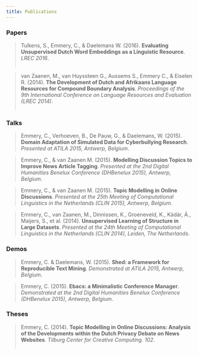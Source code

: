 ```yaml
---
title: Publications
---
```


### Papers

> Tulkens, S., Emmery, C., & Daelemans W. (2016).  **Evaluating Unsupervised Dutch Word Embeddings as a Linguistic Resource**. *LREC 2016*.
  <br> [<i class="fa fa-file-code-o"></i>](http://www.clips.uantwerpen.be/biblio/export/bibtex/1828n) &nbsp;
       [<i class="fa fa-file-pdf-o"></i>](https://arxiv.org/pdf/1607.00225.pdf) &nbsp;
       [<i class="fa fa-github"></i>](https://github.com/clips/dutchembeddings)

> van Zaanen, M., van Huyssteen G., Aussems S., Emmery C., & Eiselen R. (2014).  **The Development of Dutch and Afrikaans Language Resources for Compound Boundary Analysis**. *Proceedings of the 9th International Conference on Language Resources and Evaluation (LREC 2014)*.
  <br> [<i class="fa fa-file-code-o"></i>](http://www.clips.uantwerpen.be/biblio/export/bibtex/1884) &nbsp;
       [<i class="fa fa-file-pdf-o"></i>](http://ilk.uvt.nl/menno/files/docs/p_lrec14.pdf) &nbsp;
       <i class="fa fa-github"></i>

### Talks

> Emmery, C., Verhoeven, B., De Pauw, G., & Daelemans, W. (2015).  **Domain Adaptation of Simulated Data for Cyberbullying Research**. *Presented at ATILA 2015, Antwerp, Belgium*.

> Emmery, C., & van Zaanen M. (2015).  **Modelling Discussion Topics to Improve News Article Tagging**. *Presented at the 2nd Digital Humanities Benelux Conference (DHBenelux 2015), Antwerp, Belgium*.

> Emmery, C., & van Zaanen M. (2015).  **Topic Modelling in Online Discussions**. *Presented at the 25th Meeting of Computational Linguistics in the Netherlands (CLIN 2015), Antwerp, Belgium*.

> Emmery, C., van Zaanen, M., Dinnissen, K., Groeneveld, K., Kádár, Á., Maijers, S., et al. (2014). **Unsupervised Learning of Structure in Large Datasets**. *Presented at the 24th Meeting of Computational Linguistics in the Netherlands (CLIN 2014), Leiden, The Netherlands*.

### Demos

> Emmery, C. & Daelemans, W. (2015).  **Shed: a Framework for Reproducible Text Mining**. *Demonstrated at ATILA 2015, Antwerp, Belgium*.

> Emmery, C. (2015).  **Ebacs: a Minimalistic Conference Manager**. *Demonstrated at the 2nd Digital Humanities Benelux Conference (DHBenelux 2015), Antwerp, Belgium*.

### Theses

> Emmery, C. (2014). **Topic Modelling in Online Discussions: Analysis of the Developments within the Dutch Privacy Debate on News Websites**. *Tilburg Center for Creative Computing. 102*.
  <br> [<i class="fa fa-file-code-o"></i>](https://www.worldcat.org/title/topic-modelling-in-online-discussions-analysis-of-the-developments-within-the-dutch-privacy-debate-on-news-websites/oclc/894803324&referer=brief_results) &nbsp;
       [<i class="fa fa-file-pdf-o"></i>](http://arno.uvt.nl/show.cgi?fid=135375) &nbsp;
       [<i class="fa fa-github"></i>](https://www.github.com/cmry/aivb)
